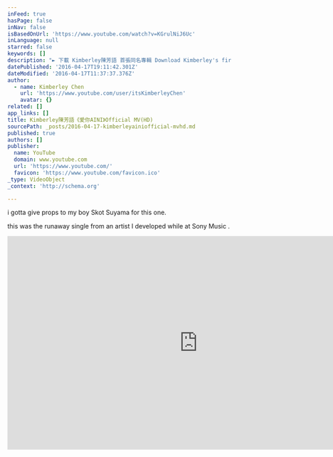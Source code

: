 ```yaml
---
inFeed: true
hasPage: false
inNav: false
isBasedOnUrl: 'https://www.youtube.com/watch?v=KGrulNiJ6Uc'
inLanguage: null
starred: false
keywords: []
description: "► 下載 Kimberley陳芳語 首張同名專輯 Download Kimberley's first album on iTunes at http://smarturl.it/ed8i0c ►下載 Kimberley陳芳語\"愛妳\"單曲 on iTunes at http://smarturl.it/om6ryg ► Kimberley{愛你}A Cappella版 ..."
datePublished: '2016-04-17T19:11:42.301Z'
dateModified: '2016-04-17T11:37:37.376Z'
author:
  - name: Kimberley Chen
    url: 'https://www.youtube.com/user/itsKimberleyChen'
    avatar: {}
related: []
app_links: []
title: Kimberley陳芳語《愛你AINI》Official MV(HD)
sourcePath: _posts/2016-04-17-kimberleyainiofficial-mvhd.md
published: true
authors: []
publisher:
  name: YouTube
  domain: www.youtube.com
  url: 'https://www.youtube.com/'
  favicon: 'https://www.youtube.com/favicon.ico'
_type: VideoObject
_context: 'http://schema.org'

---
```

i gotta give props to my boy Skot Suyama for this one.

this was the runaway single from an artist I developed while at Sony Music .

<iframe src="https://cdn.embedly.com/widgets/media.html?src=https%3A%2F%2Fwww.youtube.com%2Fembed%2FKGrulNiJ6Uc%3Ffeature%3Doembed&amp;url=https%3A%2F%2Fwww.youtube.com%2Fwatch%3Fv%3DKGrulNiJ6Uc&amp;image=https%3A%2F%2Fi.ytimg.com%2Fvi%2FKGrulNiJ6Uc%2Fhqdefault.jpg&amp;key=b7d04c9b404c499eba89ee7072e1c4f7&amp;type=text%2Fhtml&amp;schema=youtube" width="854" height="480" scrolling="no" frameborder="0" allowfullscreen="allowfullscreen" style=""></iframe>